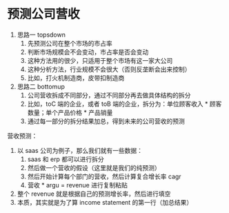 # 预测公司营收

1. 思路一 topsdown
    1. 先预测公司在整个市场的市占率
    2. 判断市场规模会不会变动，市占率是否会变动
    3. 这种方法用的很少，只适用于整个市场有这一家大公司
    4. 这种分析方法，行业规模不会很大（否则反垄断会出来控制）
    5. 比如，打火机制造商，皮带扣制造商
2. 思路二 bottomup
    1. 公司营收拆成不同部分，通过不同部分再去做具体结构的拆分
    2. 比如，toC 端的企业，或者 toB 端的企业，拆分为：单位顾客收入 * 顾客数量；单个产品价格 * 产品销量
    3. 通过每一部分的拆分结果加总，得到未来的公司营收的预测

营收预测：
1. 以 saas 公司为例子，那么我们就有一些数据：
    1. saas 和 erp 都可以进行拆分
    2. 然后做一个营收的假设（这里就是我们的纯预测）
    3. 然后开始计算每个部门的营收，然后计算复合增长率 cagr
    4. 营收 * argu = revenue 进行复制粘贴
2. 整个 revenue 就是根据自己的预测增长率，然后进行填空
3. 本质，其实就是为了算 income statement 的第一行（加总结果）





